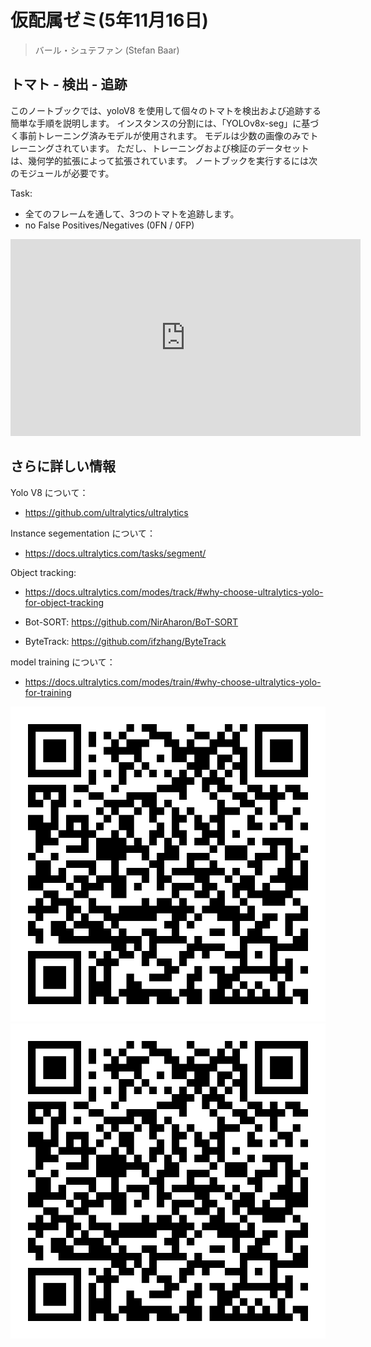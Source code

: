 # 仮配属ゼミ(5年11月16日)

> バール・シュテファン (Stefan Baar)

## トマト - 検出 - 追跡

このノートブックでは、yoloV8 を使用して個々のトマトを検出および追跡する簡単な手順を説明します。
インスタンスの分割には、「YOLOv8x-seg」に基づく事前トレーニング済みモデルが使用されます。 モデルは少数の画像のみでトレーニングされています。 ただし、トレーニングおよび検証のデータセットは、幾何学的拡張によって拡張されています。
ノートブックを実行するには次のモジュールが必要です。


Task:
- 全てのフレームを通して、3つのトマトを追跡します。
- no False Positives/Negatives (0FN / 0FP)

<iframe width="560" height="315"
src="https://youtu.be/SfG3to6wOK0"
frameborder="0"
allow="accelerometer; autoplay; encrypted-media; gyroscope; picture-in-picture"
allowfullscreen></iframe>

## さらに詳しい情報

Yolo V8 について：
- https://github.com/ultralytics/ultralytics

Instance segementation について：

- https://docs.ultralytics.com/tasks/segment/

Object tracking:

- https://docs.ultralytics.com/modes/track/#why-choose-ultralytics-yolo-for-object-tracking

- Bot-SORT: https://github.com/NirAharon/BoT-SORT

- ByteTrack: https://github.com/ifzhang/ByteTrack

model training について：

- https://docs.ultralytics.com/modes/train/#why-choose-ultralytics-yolo-for-training

![QRcode](./qr.svg)
<img src="./qr.svg">
